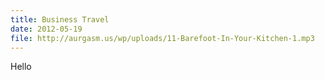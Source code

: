 ```yaml
---
title: Business Travel
date: 2012-05-19
file: http://aurgasm.us/wp/uploads/11-Barefoot-In-Your-Kitchen-1.mp3
---
```


Hello